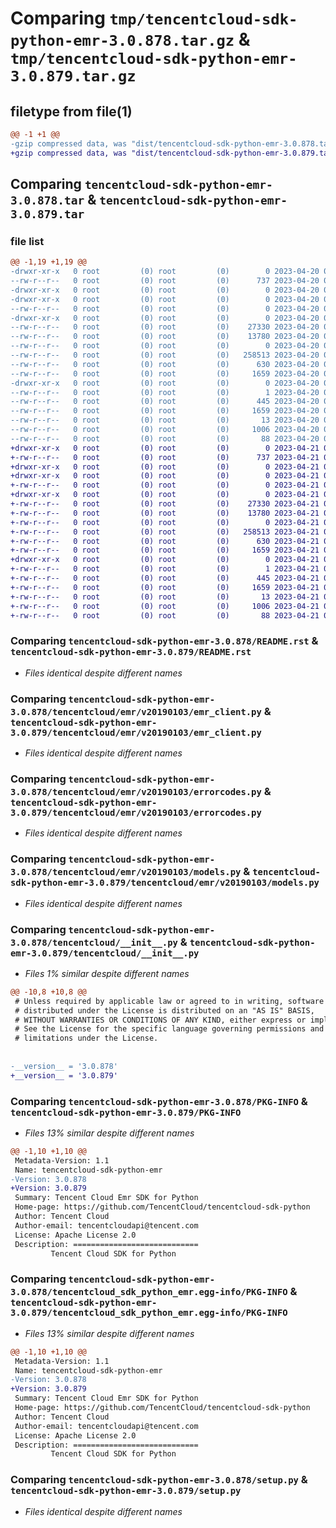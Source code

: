 # Comparing `tmp/tencentcloud-sdk-python-emr-3.0.878.tar.gz` & `tmp/tencentcloud-sdk-python-emr-3.0.879.tar.gz`

## filetype from file(1)

```diff
@@ -1 +1 @@
-gzip compressed data, was "dist/tencentcloud-sdk-python-emr-3.0.878.tar", last modified: Thu Apr 20 00:28:25 2023, max compression
+gzip compressed data, was "dist/tencentcloud-sdk-python-emr-3.0.879.tar", last modified: Fri Apr 21 00:44:29 2023, max compression
```

## Comparing `tencentcloud-sdk-python-emr-3.0.878.tar` & `tencentcloud-sdk-python-emr-3.0.879.tar`

### file list

```diff
@@ -1,19 +1,19 @@
-drwxr-xr-x   0 root         (0) root         (0)        0 2023-04-20 00:28:25.000000 tencentcloud-sdk-python-emr-3.0.878/
--rw-r--r--   0 root         (0) root         (0)      737 2023-04-20 00:28:25.000000 tencentcloud-sdk-python-emr-3.0.878/README.rst
-drwxr-xr-x   0 root         (0) root         (0)        0 2023-04-20 00:28:25.000000 tencentcloud-sdk-python-emr-3.0.878/tencentcloud/
-drwxr-xr-x   0 root         (0) root         (0)        0 2023-04-20 00:28:25.000000 tencentcloud-sdk-python-emr-3.0.878/tencentcloud/emr/
--rw-r--r--   0 root         (0) root         (0)        0 2023-04-20 00:28:25.000000 tencentcloud-sdk-python-emr-3.0.878/tencentcloud/emr/__init__.py
-drwxr-xr-x   0 root         (0) root         (0)        0 2023-04-20 00:28:25.000000 tencentcloud-sdk-python-emr-3.0.878/tencentcloud/emr/v20190103/
--rw-r--r--   0 root         (0) root         (0)    27330 2023-04-20 00:28:25.000000 tencentcloud-sdk-python-emr-3.0.878/tencentcloud/emr/v20190103/emr_client.py
--rw-r--r--   0 root         (0) root         (0)    13780 2023-04-20 00:28:25.000000 tencentcloud-sdk-python-emr-3.0.878/tencentcloud/emr/v20190103/errorcodes.py
--rw-r--r--   0 root         (0) root         (0)        0 2023-04-20 00:28:25.000000 tencentcloud-sdk-python-emr-3.0.878/tencentcloud/emr/v20190103/__init__.py
--rw-r--r--   0 root         (0) root         (0)   258513 2023-04-20 00:28:25.000000 tencentcloud-sdk-python-emr-3.0.878/tencentcloud/emr/v20190103/models.py
--rw-r--r--   0 root         (0) root         (0)      630 2023-04-20 00:28:25.000000 tencentcloud-sdk-python-emr-3.0.878/tencentcloud/__init__.py
--rw-r--r--   0 root         (0) root         (0)     1659 2023-04-20 00:28:25.000000 tencentcloud-sdk-python-emr-3.0.878/PKG-INFO
-drwxr-xr-x   0 root         (0) root         (0)        0 2023-04-20 00:28:25.000000 tencentcloud-sdk-python-emr-3.0.878/tencentcloud_sdk_python_emr.egg-info/
--rw-r--r--   0 root         (0) root         (0)        1 2023-04-20 00:28:25.000000 tencentcloud-sdk-python-emr-3.0.878/tencentcloud_sdk_python_emr.egg-info/dependency_links.txt
--rw-r--r--   0 root         (0) root         (0)      445 2023-04-20 00:28:25.000000 tencentcloud-sdk-python-emr-3.0.878/tencentcloud_sdk_python_emr.egg-info/SOURCES.txt
--rw-r--r--   0 root         (0) root         (0)     1659 2023-04-20 00:28:25.000000 tencentcloud-sdk-python-emr-3.0.878/tencentcloud_sdk_python_emr.egg-info/PKG-INFO
--rw-r--r--   0 root         (0) root         (0)       13 2023-04-20 00:28:25.000000 tencentcloud-sdk-python-emr-3.0.878/tencentcloud_sdk_python_emr.egg-info/top_level.txt
--rw-r--r--   0 root         (0) root         (0)     1006 2023-04-20 00:28:25.000000 tencentcloud-sdk-python-emr-3.0.878/setup.py
--rw-r--r--   0 root         (0) root         (0)       88 2023-04-20 00:28:25.000000 tencentcloud-sdk-python-emr-3.0.878/setup.cfg
+drwxr-xr-x   0 root         (0) root         (0)        0 2023-04-21 00:44:29.000000 tencentcloud-sdk-python-emr-3.0.879/
+-rw-r--r--   0 root         (0) root         (0)      737 2023-04-21 00:44:29.000000 tencentcloud-sdk-python-emr-3.0.879/README.rst
+drwxr-xr-x   0 root         (0) root         (0)        0 2023-04-21 00:44:29.000000 tencentcloud-sdk-python-emr-3.0.879/tencentcloud/
+drwxr-xr-x   0 root         (0) root         (0)        0 2023-04-21 00:44:29.000000 tencentcloud-sdk-python-emr-3.0.879/tencentcloud/emr/
+-rw-r--r--   0 root         (0) root         (0)        0 2023-04-21 00:44:29.000000 tencentcloud-sdk-python-emr-3.0.879/tencentcloud/emr/__init__.py
+drwxr-xr-x   0 root         (0) root         (0)        0 2023-04-21 00:44:29.000000 tencentcloud-sdk-python-emr-3.0.879/tencentcloud/emr/v20190103/
+-rw-r--r--   0 root         (0) root         (0)    27330 2023-04-21 00:44:29.000000 tencentcloud-sdk-python-emr-3.0.879/tencentcloud/emr/v20190103/emr_client.py
+-rw-r--r--   0 root         (0) root         (0)    13780 2023-04-21 00:44:29.000000 tencentcloud-sdk-python-emr-3.0.879/tencentcloud/emr/v20190103/errorcodes.py
+-rw-r--r--   0 root         (0) root         (0)        0 2023-04-21 00:44:29.000000 tencentcloud-sdk-python-emr-3.0.879/tencentcloud/emr/v20190103/__init__.py
+-rw-r--r--   0 root         (0) root         (0)   258513 2023-04-21 00:44:29.000000 tencentcloud-sdk-python-emr-3.0.879/tencentcloud/emr/v20190103/models.py
+-rw-r--r--   0 root         (0) root         (0)      630 2023-04-21 00:44:29.000000 tencentcloud-sdk-python-emr-3.0.879/tencentcloud/__init__.py
+-rw-r--r--   0 root         (0) root         (0)     1659 2023-04-21 00:44:29.000000 tencentcloud-sdk-python-emr-3.0.879/PKG-INFO
+drwxr-xr-x   0 root         (0) root         (0)        0 2023-04-21 00:44:29.000000 tencentcloud-sdk-python-emr-3.0.879/tencentcloud_sdk_python_emr.egg-info/
+-rw-r--r--   0 root         (0) root         (0)        1 2023-04-21 00:44:29.000000 tencentcloud-sdk-python-emr-3.0.879/tencentcloud_sdk_python_emr.egg-info/dependency_links.txt
+-rw-r--r--   0 root         (0) root         (0)      445 2023-04-21 00:44:29.000000 tencentcloud-sdk-python-emr-3.0.879/tencentcloud_sdk_python_emr.egg-info/SOURCES.txt
+-rw-r--r--   0 root         (0) root         (0)     1659 2023-04-21 00:44:29.000000 tencentcloud-sdk-python-emr-3.0.879/tencentcloud_sdk_python_emr.egg-info/PKG-INFO
+-rw-r--r--   0 root         (0) root         (0)       13 2023-04-21 00:44:29.000000 tencentcloud-sdk-python-emr-3.0.879/tencentcloud_sdk_python_emr.egg-info/top_level.txt
+-rw-r--r--   0 root         (0) root         (0)     1006 2023-04-21 00:44:29.000000 tencentcloud-sdk-python-emr-3.0.879/setup.py
+-rw-r--r--   0 root         (0) root         (0)       88 2023-04-21 00:44:29.000000 tencentcloud-sdk-python-emr-3.0.879/setup.cfg
```

### Comparing `tencentcloud-sdk-python-emr-3.0.878/README.rst` & `tencentcloud-sdk-python-emr-3.0.879/README.rst`

 * *Files identical despite different names*

### Comparing `tencentcloud-sdk-python-emr-3.0.878/tencentcloud/emr/v20190103/emr_client.py` & `tencentcloud-sdk-python-emr-3.0.879/tencentcloud/emr/v20190103/emr_client.py`

 * *Files identical despite different names*

### Comparing `tencentcloud-sdk-python-emr-3.0.878/tencentcloud/emr/v20190103/errorcodes.py` & `tencentcloud-sdk-python-emr-3.0.879/tencentcloud/emr/v20190103/errorcodes.py`

 * *Files identical despite different names*

### Comparing `tencentcloud-sdk-python-emr-3.0.878/tencentcloud/emr/v20190103/models.py` & `tencentcloud-sdk-python-emr-3.0.879/tencentcloud/emr/v20190103/models.py`

 * *Files identical despite different names*

### Comparing `tencentcloud-sdk-python-emr-3.0.878/tencentcloud/__init__.py` & `tencentcloud-sdk-python-emr-3.0.879/tencentcloud/__init__.py`

 * *Files 1% similar despite different names*

```diff
@@ -10,8 +10,8 @@
 # Unless required by applicable law or agreed to in writing, software
 # distributed under the License is distributed on an "AS IS" BASIS,
 # WITHOUT WARRANTIES OR CONDITIONS OF ANY KIND, either express or implied.
 # See the License for the specific language governing permissions and
 # limitations under the License.
 
 
-__version__ = '3.0.878'
+__version__ = '3.0.879'
```

### Comparing `tencentcloud-sdk-python-emr-3.0.878/PKG-INFO` & `tencentcloud-sdk-python-emr-3.0.879/PKG-INFO`

 * *Files 13% similar despite different names*

```diff
@@ -1,10 +1,10 @@
 Metadata-Version: 1.1
 Name: tencentcloud-sdk-python-emr
-Version: 3.0.878
+Version: 3.0.879
 Summary: Tencent Cloud Emr SDK for Python
 Home-page: https://github.com/TencentCloud/tencentcloud-sdk-python
 Author: Tencent Cloud
 Author-email: tencentcloudapi@tencent.com
 License: Apache License 2.0
 Description: ============================
         Tencent Cloud SDK for Python
```

### Comparing `tencentcloud-sdk-python-emr-3.0.878/tencentcloud_sdk_python_emr.egg-info/PKG-INFO` & `tencentcloud-sdk-python-emr-3.0.879/tencentcloud_sdk_python_emr.egg-info/PKG-INFO`

 * *Files 13% similar despite different names*

```diff
@@ -1,10 +1,10 @@
 Metadata-Version: 1.1
 Name: tencentcloud-sdk-python-emr
-Version: 3.0.878
+Version: 3.0.879
 Summary: Tencent Cloud Emr SDK for Python
 Home-page: https://github.com/TencentCloud/tencentcloud-sdk-python
 Author: Tencent Cloud
 Author-email: tencentcloudapi@tencent.com
 License: Apache License 2.0
 Description: ============================
         Tencent Cloud SDK for Python
```

### Comparing `tencentcloud-sdk-python-emr-3.0.878/setup.py` & `tencentcloud-sdk-python-emr-3.0.879/setup.py`

 * *Files identical despite different names*

